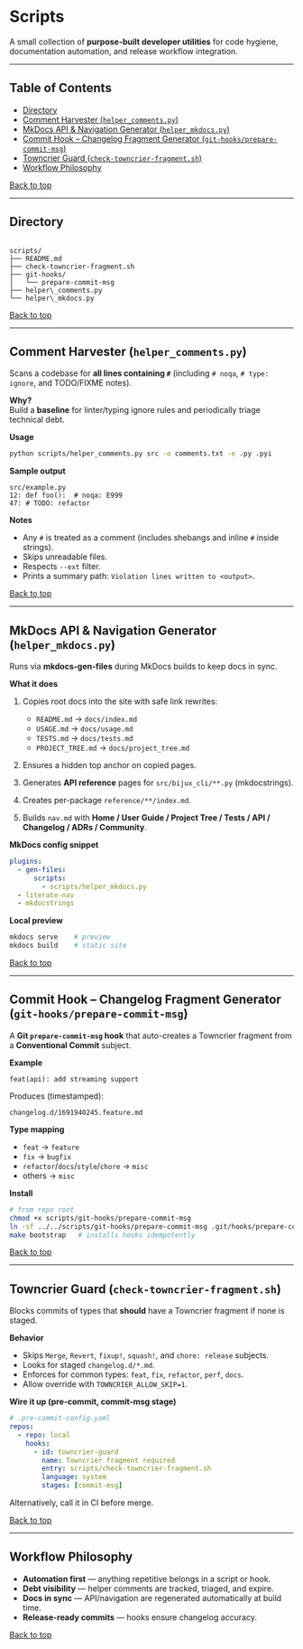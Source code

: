 # Scripts
<a id="top"></a>

A small collection of **purpose-built developer utilities** for code hygiene, documentation automation, and release workflow integration.

---

## Table of Contents

- [Directory](#directory)
- [Comment Harvester (`helper_comments.py`)](#comment-harvester)
- [MkDocs API & Navigation Generator (`helper_mkdocs.py`)](#mkdocs-api--navigation-generator)
- [Commit Hook – Changelog Fragment Generator (`git-hooks/prepare-commit-msg`)](#commit-hook--changelog-fragment-generator)
- [Towncrier Guard (`check-towncrier-fragment.sh`)](#towncrier-guard)
- [Workflow Philosophy](#workflow-philosophy)

[Back to top](#top)

---

<a id="directory"></a>

## Directory

```

scripts/
├── README.md
├── check-towncrier-fragment.sh
├── git-hooks/
│   └── prepare-commit-msg
├── helper\_comments.py
└── helper\_mkdocs.py

````

[Back to top](#top)

---

<a id="comment-harvester"></a>

## Comment Harvester (`helper_comments.py`)

Scans a codebase for **all lines containing `#`** (including `# noqa`, `# type: ignore`, and TODO/FIXME notes).

**Why?**  
Build a **baseline** for linter/typing ignore rules and periodically triage technical debt.

**Usage**

```bash
python scripts/helper_comments.py src -o comments.txt -e .py .pyi
````

**Sample output**

```
src/example.py
12: def foo():  # noqa: E999
47: # TODO: refactor
```

**Notes**

* Any `#` is treated as a comment (includes shebangs and inline `#` inside strings).
* Skips unreadable files.
* Respects `--ext` filter.
* Prints a summary path: `Violation lines written to <output>`.

[Back to top](#top)

---

<a id="mkdocs-api--navigation-generator"></a>

## MkDocs API & Navigation Generator (`helper_mkdocs.py`)

Runs via **mkdocs-gen-files** during MkDocs builds to keep docs in sync.

**What it does**

1. Copies root docs into the site with safe link rewrites:

   * `README.md` → `docs/index.md`
   * `USAGE.md` → `docs/usage.md`
   * `TESTS.md` → `docs/tests.md`
   * `PROJECT_TREE.md` → `docs/project_tree.md`
2. Ensures a hidden top anchor on copied pages.
3. Generates **API reference** pages for `src/bijux_cli/**.py` (mkdocstrings).
4. Creates per-package `reference/**/index.md`.
5. Builds `nav.md` with **Home / User Guide / Project Tree / Tests / API / Changelog / ADRs / Community**.

**MkDocs config snippet**

```yaml
plugins:
  - gen-files:
      scripts:
        - scripts/helper_mkdocs.py
  - literate-nav
  - mkdocstrings
```

**Local preview**

```bash
mkdocs serve    # preview
mkdocs build    # static site
```

[Back to top](#top)

---

<a id="commit-hook--changelog-fragment-generator"></a>

## Commit Hook – Changelog Fragment Generator (`git-hooks/prepare-commit-msg`)

A **Git `prepare-commit-msg` hook** that auto-creates a Towncrier fragment from a **Conventional Commit** subject.

**Example**

```
feat(api): add streaming support
```

Produces (timestamped):

```
changelog.d/1691940245.feature.md
```

**Type mapping**

* `feat` → `feature`
* `fix` → `bugfix`
* `refactor`/`docs`/`style`/`chore` → `misc`
* others → `misc`

**Install**

```bash
# from repo root
chmod +x scripts/git-hooks/prepare-commit-msg
ln -sf ../../scripts/git-hooks/prepare-commit-msg .git/hooks/prepare-commit-msg
make bootstrap   # installs hooks idempotently
```

[Back to top](#top)

---

<a id="towncrier-guard"></a>

## Towncrier Guard (`check-towncrier-fragment.sh`)

Blocks commits of types that **should** have a Towncrier fragment if none is staged.

**Behavior**

* Skips `Merge`, `Revert`, `fixup!`, `squash!`, and `chore: release` subjects.
* Looks for staged `changelog.d/*.md`.
* Enforces for common types: `feat`, `fix`, `refactor`, `perf`, `docs`.
* Allow override with `TOWNCRIER_ALLOW_SKIP=1`.

**Wire it up (pre-commit, commit-msg stage)**

```yaml
# .pre-commit-config.yaml
repos:
  - repo: local
    hooks:
      - id: towncrier-guard
        name: Towncrier fragment required
        entry: scripts/check-towncrier-fragment.sh
        language: system
        stages: [commit-msg]
```

Alternatively, call it in CI before merge.

[Back to top](#top)

---

<a id="workflow-philosophy"></a>

## Workflow Philosophy

* **Automation first** — anything repetitive belongs in a script or hook.
* **Debt visibility** — helper comments are tracked, triaged, and expire.
* **Docs in sync** — API/navigation are regenerated automatically at build time.
* **Release-ready commits** — hooks ensure changelog accuracy.

[Back to top](#top)
